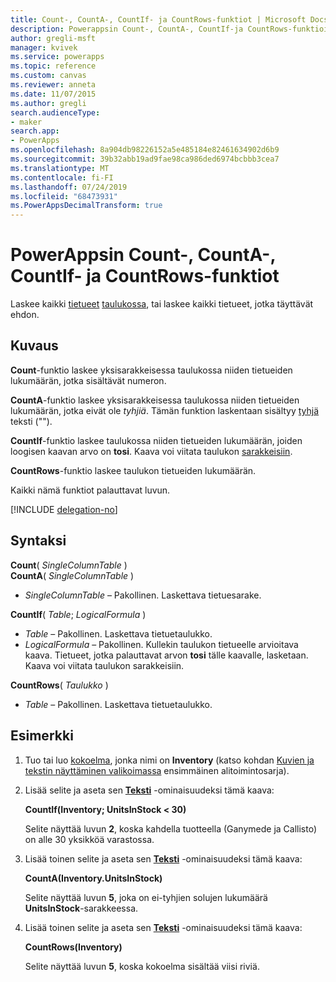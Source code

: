 ```yaml
---
title: Count-, CountA-, CountIf- ja CountRows-funktiot | Microsoft Docs
description: Powerappsin Count-, CountA-, CountIf-ja CountRows-funktioiden viite tiedot, mukaan lukien syntaksi ja esimerkki
author: gregli-msft
manager: kvivek
ms.service: powerapps
ms.topic: reference
ms.custom: canvas
ms.reviewer: anneta
ms.date: 11/07/2015
ms.author: gregli
search.audienceType:
- maker
search.app:
- PowerApps
ms.openlocfilehash: 8a904db98226152a5e485184e82461634902d6b9
ms.sourcegitcommit: 39b32abb19ad9fae98ca986ded6974bcbbb3cea7
ms.translationtype: MT
ms.contentlocale: fi-FI
ms.lasthandoff: 07/24/2019
ms.locfileid: "68473931"
ms.PowerAppsDecimalTransform: true
---
```

# <a name="count-counta-countif-and-countrows-functions-in-powerapps"></a>PowerAppsin Count-, CountA-, CountIf- ja CountRows-funktiot
Laskee kaikki [tietueet](../working-with-tables.md#records) [taulukossa](../working-with-tables.md), tai laskee kaikki tietueet, jotka täyttävät ehdon.

## <a name="description"></a>Kuvaus
**Count**-funktio laskee yksisarakkeisessa taulukossa niiden tietueiden lukumäärän, jotka sisältävät numeron.

**CountA**-funktio laskee yksisarakkeisessa taulukossa niiden tietueiden lukumäärän, jotka eivät ole *tyhjiä*. Tämän funktion laskentaan sisältyy [tyhjä](function-isblank-isempty.md) teksti ("").

**CountIf**-funktio laskee taulukossa niiden tietueiden lukumäärän, joiden loogisen kaavan arvo on **tosi**.  Kaava voi viitata taulukon [sarakkeisiin](../working-with-tables.md#columns).

**CountRows**-funktio laskee taulukon tietueiden lukumäärän.

Kaikki nämä funktiot palauttavat luvun.

[!INCLUDE [delegation-no](../../../includes/delegation-no.md)]

## <a name="syntax"></a>Syntaksi
**Count**( *SingleColumnTable* )<br>
**CountA**( *SingleColumnTable* )

* *SingleColumnTable* – Pakollinen.  Laskettava tietuesarake.  

**CountIf**( *Table*; *LogicalFormula* )

* *Table* – Pakollinen.  Laskettava tietuetaulukko.
* *LogicalFormula* – Pakollinen.  Kullekin taulukon tietueelle arvioitava kaava.  Tietueet, jotka palauttavat arvon **tosi** tälle kaavalle, lasketaan.  Kaava voi viitata taulukon sarakkeisiin.

**CountRows**( *Taulukko* )

* *Table* – Pakollinen.  Laskettava tietuetaulukko.

## <a name="example"></a>Esimerkki
1. Tuo tai luo [kokoelma](../working-with-data-sources.md#collections), jonka nimi on **Inventory** (katso kohdan [Kuvien ja tekstin näyttäminen valikoimassa](../show-images-text-gallery-sort-filter.md) ensimmäinen alitoimintosarja).
2. Lisää selite ja aseta sen **[Teksti](../controls/properties-core.md)** -ominaisuudeksi tämä kaava:
   
    **CountIf(Inventory; UnitsInStock < 30)**
   
    Selite näyttää luvun **2**, koska kahdella tuotteella (Ganymede ja Callisto) on alle 30 yksikköä varastossa.
3. Lisää toinen selite ja aseta sen **[Teksti](../controls/properties-core.md)** -ominaisuudeksi tämä kaava:
   
    **CountA(Inventory.UnitsInStock)**
   
    Selite näyttää luvun **5**, joka on ei-tyhjien solujen lukumäärä **UnitsInStock**-sarakkeessa.
4. Lisää toinen selite ja aseta sen **[Teksti](../controls/properties-core.md)** -ominaisuudeksi tämä kaava:
   
    **CountRows(Inventory)**
   
    Selite näyttää luvun **5**, koska kokoelma sisältää viisi riviä.

